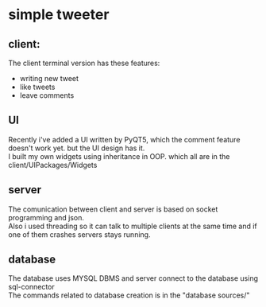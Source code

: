 # simple tweeter

## client:
The client terminal version has these features:
* writing new tweet 
* like tweets
* leave comments
## UI
Recently i've added a UI written by PyQT5, which the comment feature doesn't work yet. but the UI design has it.<br />
I built my own widgets using inheritance in OOP. which all are in the client/UIPackages/Widgets

## server
The comunication between client and server is based on socket programming and json.<br /> 
Also i used threading so it can talk to multiple clients at the same time and if one of them crashes servers stays running. <br /> 

## database
The database uses MYSQL DBMS and server connect to the database using sql-connector <br /> 
The commands related to database creation is in the "database sources/"
